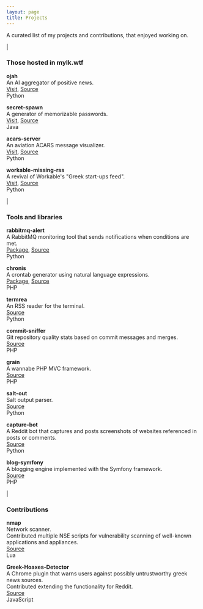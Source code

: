 ```yaml
---
layout: page
title: Projects
---
```


A curated list of my projects and contributions, that enjoyed working on.

|

### Those hosted in mylk.wtf

**ojah**  
An AI aggregator of positive news.  
[Visit](http://ojah.io/web), [Source](https://github.com/mylk/ojah)  
Python

**secret-spawn**  
A generator of memorizable passwords.  
[Visit](https://secretspawn.io), [Source](https://github.com/mylk/secret-spawn)  
Java

**acars-server**  
An aviation ACARS message visualizer.  
[Visit](http://mylk.wtf/acars-server), [Source](https://github.com/mylk/acars-server)  
Python

**workable-missing-rss**  
A revival of Workable's "Greek start-ups feed".  
[Visit](http://mylk.wtf/workable-missing-rss), [Source](https://github.com/mylk/workable-missing-rss)  
Python

|

### Tools and libraries

**rabbitmq-alert**  
A RabbitMQ monitoring tool that sends notifications when conditions are met.  
[Package](https://pypi.org/project/rabbitmq-alert/), [Source](https://github.com/gfronza/rabbitmq-alert)  
Python

**chronis**  
A crontab generator using natural language expressions.  
[Package](https://packagist.org/packages/mylk/chronis), [Source](https://github.com/mylk/chronis)  
PHP

**termrea**  
An RSS reader for the terminal.  
[Source](https://github.com/mylk/termrea)  
Python

**commit-sniffer**  
Git repository quality stats based on commit messages and merges.  
[Source](https://github.com/dbaltas/commit-sniffer)  
PHP

**grain**  
A wannabe PHP MVC framework.  
[Source](https://github.com/mylk/grain)  
PHP

**salt-out**  
Salt output parser.  
[Source](https://github.com/mylk/salt-out)  
Python

**capture-bot**  
A Reddit bot that captures and posts screenshots of websites referenced in posts or comments.  
[Source](https://github.com/mylk/capture-bot)  
Python

**blog-symfony**  
A blogging engine implemented with the Symfony framework.  
[Source](https://github.com/mylk/blog-symfony)  
PHP

|

### Contributions

**nmap**  
Network scanner.  
Contributed multiple NSE scripts for vulnerability scanning of well-known applications and appliances.  
[Source](https://github.com/mylk/nmap/branches)  
Lua

**Greek-Hoaxes-Detector**  
A Chrome plugin that warns users against possibly untrustworthy greek news sources.  
Contributed extending the functionality for Reddit.  
[Source](https://github.com/mylk/Greek-Hoaxes-Detector/tree/reddit)  
JavaScript
